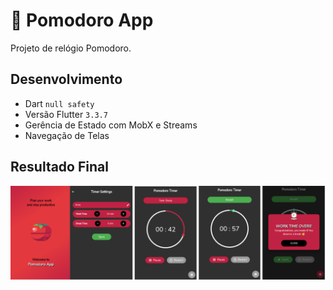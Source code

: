 # 📱 Pomodoro App

Projeto de relógio Pomodoro. 

## Desenvolvimento 
* Dart `null safety`
* Versão Flutter `3.3.7`
* Gerência de Estado com MobX e Streams
* Navegação de Telas

## Resultado Final
![APP](lib/assets/images/app.PNG)
